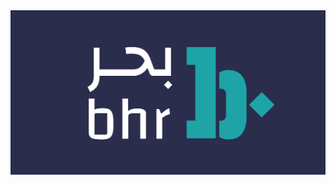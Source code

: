 <a href="https://itsnuqtah.com" target="_blank">
  <img src="https://github.com/bhrsols/.github/blob/main/bhr-banner.png" alt="Bhr Banner Image"/>
</a>
